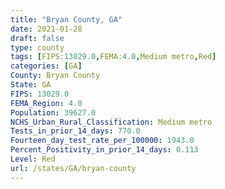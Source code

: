 ```yaml
---
title: "Bryan County, GA"
date: 2021-01-28
draft: false
type: county
tags: [FIPS:13029.0,FEMA:4.0,Medium metro,Red]
categories: [GA]
County: Bryan County
State: GA
FIPS: 13029.0
FEMA_Region: 4.0
Population: 39627.0
NCHS_Urban_Rural_Classification: Medium metro
Tests_in_prior_14_days: 770.0
Fourteen_day_test_rate_per_100000: 1943.0
Percent_Positivity_in_prior_14_days: 0.113
Level: Red
url: /states/GA/bryan-county
---
```



